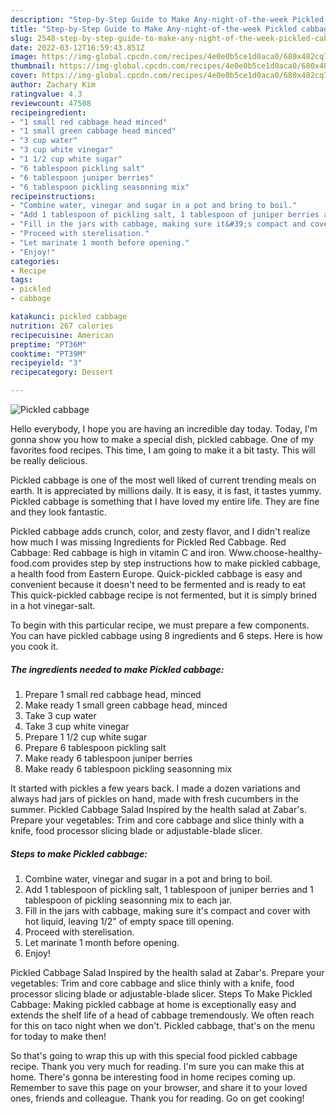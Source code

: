 ```yaml
---
description: "Step-by-Step Guide to Make Any-night-of-the-week Pickled cabbage"
title: "Step-by-Step Guide to Make Any-night-of-the-week Pickled cabbage"
slug: 2548-step-by-step-guide-to-make-any-night-of-the-week-pickled-cabbage
date: 2022-03-12T16:59:43.851Z
image: https://img-global.cpcdn.com/recipes/4e0e0b5ce1d0aca0/680x482cq70/pickled-cabbage-recipe-main-photo.jpg
thumbnail: https://img-global.cpcdn.com/recipes/4e0e0b5ce1d0aca0/680x482cq70/pickled-cabbage-recipe-main-photo.jpg
cover: https://img-global.cpcdn.com/recipes/4e0e0b5ce1d0aca0/680x482cq70/pickled-cabbage-recipe-main-photo.jpg
author: Zachary Kim
ratingvalue: 4.3
reviewcount: 47508
recipeingredient:
- "1 small red cabbage head minced"
- "1 small green cabbage head minced"
- "3 cup water"
- "3 cup white vinegar"
- "1 1/2 cup white sugar"
- "6 tablespoon pickling salt"
- "6 tablespoon juniper berries"
- "6 tablespoon pickling seasonning mix"
recipeinstructions:
- "Combine water, vinegar and sugar in a pot and bring to boil."
- "Add 1 tablespoon of pickling salt, 1 tablespoon of juniper berries and 1 tablespoon of pickling seasonning mix to each jar."
- "Fill in the jars with cabbage, making sure it&#39;s compact and cover with hot liquid, leaving 1/2" of empty space till opening."
- "Proceed with sterelisation."
- "Let marinate 1 month before opening."
- "Enjoy!"
categories:
- Recipe
tags:
- pickled
- cabbage

katakunci: pickled cabbage 
nutrition: 267 calories
recipecuisine: American
preptime: "PT36M"
cooktime: "PT39M"
recipeyield: "3"
recipecategory: Dessert

---
```



![Pickled cabbage](https://img-global.cpcdn.com/recipes/4e0e0b5ce1d0aca0/680x482cq70/pickled-cabbage-recipe-main-photo.jpg)

Hello everybody, I hope you are having an incredible day today. Today, I'm gonna show you how to make a special dish, pickled cabbage. One of my favorites food recipes. This time, I am going to make it a bit tasty. This will be really delicious.

Pickled cabbage is one of the most well liked of current trending meals on earth. It is appreciated by millions daily. It is easy, it is fast, it tastes yummy. Pickled cabbage is something that I have loved my entire life. They are fine and they look fantastic.

Pickled cabbage adds crunch, color, and zesty flavor, and I didn&#39;t realize how much I was missing Ingredients for Pickled Red Cabbage. Red Cabbage: Red cabbage is high in vitamin C and iron. Www.choose-healthy-food.com provides step by step instructions how to make pickled cabbage, a health food from Eastern Europe. Quick-pickled cabbage is easy and convenient because it doesn&#39;t need to be fermented and is ready to eat This quick-pickled cabbage recipe is not fermented, but it is simply brined in a hot vinegar-salt.


To begin with this particular recipe, we must prepare a few components. You can have pickled cabbage using 8 ingredients and 6 steps. Here is how you cook it.

<!--inarticleads1-->

##### The ingredients needed to make Pickled cabbage:

1. Prepare 1 small red cabbage head, minced
1. Make ready 1 small green cabbage head, minced
1. Take 3 cup water
1. Take 3 cup white vinegar
1. Prepare 1 1/2 cup white sugar
1. Prepare 6 tablespoon pickling salt
1. Make ready 6 tablespoon juniper berries
1. Make ready 6 tablespoon pickling seasonning mix


It started with pickles a few years back. I made a dozen variations and always had jars of pickles on hand, made with fresh cucumbers in the summer. Pickled Cabbage Salad Inspired by the health salad at Zabar&#39;s. Prepare your vegetables: Trim and core cabbage and slice thinly with a knife, food processor slicing blade or adjustable-blade slicer. 

<!--inarticleads2-->

##### Steps to make Pickled cabbage:

1. Combine water, vinegar and sugar in a pot and bring to boil.
1. Add 1 tablespoon of pickling salt, 1 tablespoon of juniper berries and 1 tablespoon of pickling seasonning mix to each jar.
1. Fill in the jars with cabbage, making sure it&#39;s compact and cover with hot liquid, leaving 1/2" of empty space till opening.
1. Proceed with sterelisation.
1. Let marinate 1 month before opening.
1. Enjoy!


Pickled Cabbage Salad Inspired by the health salad at Zabar&#39;s. Prepare your vegetables: Trim and core cabbage and slice thinly with a knife, food processor slicing blade or adjustable-blade slicer. Steps To Make Pickled Cabbage: Making pickled cabbage at home is exceptionally easy and extends the shelf life of a head of cabbage tremendously. We often reach for this on taco night when we don&#39;t. Pickled cabbage, that&#39;s on the menu for today to make then! 

So that's going to wrap this up with this special food pickled cabbage recipe. Thank you very much for reading. I'm sure you can make this at home. There's gonna be interesting food in home recipes coming up. Remember to save this page on your browser, and share it to your loved ones, friends and colleague. Thank you for reading. Go on get cooking!
